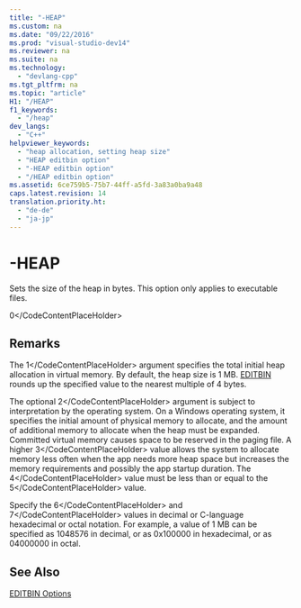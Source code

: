 ```yaml
---
title: "-HEAP"
ms.custom: na
ms.date: "09/22/2016"
ms.prod: "visual-studio-dev14"
ms.reviewer: na
ms.suite: na
ms.technology: 
  - "devlang-cpp"
ms.tgt_pltfrm: na
ms.topic: "article"
H1: "/HEAP"
f1_keywords: 
  - "/heap"
dev_langs: 
  - "C++"
helpviewer_keywords: 
  - "heap allocation, setting heap size"
  - "HEAP editbin option"
  - "-HEAP editbin option"
  - "/HEAP editbin option"
ms.assetid: 6ce759b5-75b7-44ff-a5fd-3a83a0ba9a48
caps.latest.revision: 14
translation.priority.ht: 
  - "de-de"
  - "ja-jp"
---
```

# -HEAP
Sets the size of the heap in bytes. This option only applies to executable files.  
  
<CodeContentPlaceHolder>0\</CodeContentPlaceHolder>  
## Remarks  
 The <CodeContentPlaceHolder>1\</CodeContentPlaceHolder> argument specifies the total initial heap allocation in virtual memory. By default, the heap size is 1 MB. [EDITBIN](../vs140/editbin-reference.md) rounds up the specified value to the nearest multiple of 4 bytes.  
  
 The optional <CodeContentPlaceHolder>2\</CodeContentPlaceHolder> argument is subject to interpretation by the operating system. On a Windows operating system, it specifies the initial amount of physical memory to allocate, and the amount of additional memory to allocate when the heap must be expanded. Committed virtual memory causes space to be reserved in the paging file. A higher <CodeContentPlaceHolder>3\</CodeContentPlaceHolder> value allows the system to allocate memory less often when the app needs more heap space but increases the memory requirements and possibly the app startup duration. The <CodeContentPlaceHolder>4\</CodeContentPlaceHolder> value must be less than or equal to the <CodeContentPlaceHolder>5\</CodeContentPlaceHolder> value.  
  
 Specify the <CodeContentPlaceHolder>6\</CodeContentPlaceHolder> and <CodeContentPlaceHolder>7\</CodeContentPlaceHolder> values in decimal or C-language hexadecimal or octal notation. For example, a value of 1 MB can be specified as 1048576 in decimal, or as 0x100000 in hexadecimal, or as 04000000 in octal.  
  
## See Also  
 [EDITBIN Options](../vs140/editbin-options.md)